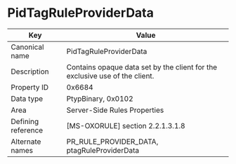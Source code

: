 # PidTagRuleProviderData

| Key | Value |
|---|---|
| Canonical name | PidTagRuleProviderData |
| Description | Contains opaque data set by the client for the exclusive use of the client. |
| Property ID | 0x6684 |
| Data type | PtypBinary, 0x0102 |
| Area | Server-Side Rules Properties |
| Defining reference | [MS-OXORULE] section 2.2.1.3.1.8 |
| Alternate names | PR_RULE_PROVIDER_DATA, ptagRuleProviderData |
